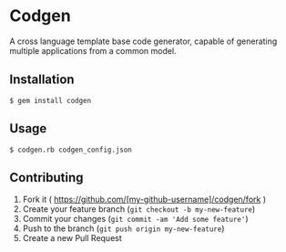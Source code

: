 # Codgen

A cross language template base code generator, capable of generating multiple applications from a common model.


## Installation

    $ gem install codgen

## Usage

    $ codgen.rb codgen_config.json

## Contributing

1. Fork it ( https://github.com/[my-github-username]/codgen/fork )
2. Create your feature branch (`git checkout -b my-new-feature`)
3. Commit your changes (`git commit -am 'Add some feature'`)
4. Push to the branch (`git push origin my-new-feature`)
5. Create a new Pull Request
